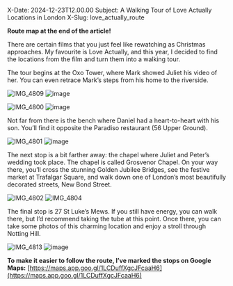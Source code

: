 X-Date: 2024-12-23T12.00.00
Subject: A Walking Tour of Love Actually Locations in London
X-Slug: love_actually_route

**Route map at the end of the article!**

There are certain films that you just feel like rewatching as Christmas approaches. My favourite is Love Actually, and this year, I decided to find the locations from the film and turn them into a walking tour.

The tour begins at the Oxo Tower, where Mark showed Juliet his video of her. You can even retrace Mark’s steps from his home to the riverside.

![IMG_4809](https://github.com/user-attachments/assets/0f3fc795-79c1-474a-b1e7-08b698a746bc)
![image](https://github.com/user-attachments/assets/c218b10e-b5b3-4667-9d89-f8864f5507a9)

![IMG_4800](https://github.com/user-attachments/assets/9f8c8b9b-3d38-4a8e-b677-8a9263a1687e)
![image](https://github.com/user-attachments/assets/fc36853b-e3a2-4427-b4b0-392a5e952987)


Not far from there is the bench where Daniel had a heart-to-heart with his son. You’ll find it opposite the Paradiso restaurant (56 Upper Ground).

![IMG_4801](https://github.com/user-attachments/assets/89d1f253-fdfa-4570-9f07-282c00d8f174)
![image](https://github.com/user-attachments/assets/fc746d30-c2e9-41af-8eac-3bfc79017bf1)

The next stop is a bit farther away: the chapel where Juliet and Peter’s wedding took place. The chapel is called Grosvenor Chapel. On your way there, you’ll cross the stunning Golden Jubilee Bridges, see the festive market at Trafalgar Square, and walk down one of London’s most beautifully decorated streets, New Bond Street.

![IMG_4802](https://github.com/user-attachments/assets/1d4b7d9f-5c4d-45e2-96eb-aacf42a0dc92)
![IMG_4804](https://github.com/user-attachments/assets/0904f644-21a6-4ba7-9ad9-e4f50819bc85)

The final stop is 27 St Luke’s Mews. If you still have energy, you can walk there, but I’d recommend taking the tube at this point. Once there, you can take some photos of this charming location and enjoy a stroll through Notting Hill.

![IMG_4813](https://github.com/user-attachments/assets/a7b60cf5-1491-4b23-99dc-74afddcd1228)
![image](https://github.com/user-attachments/assets/75202705-4554-4301-96f1-2e06d0728987)

**To make it easier to follow the route, I’ve marked the stops on Google Maps:** [https://maps.app.goo.gl/1LCDuffXgcJFcaaH6](https://maps.app.goo.gl/1LCDuffXgcJFcaaH6)
